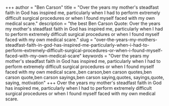 +++
author = "Ben Carson"
title = "Over the years my mother's steadfast faith in God has inspired me, particularly when I had to perform extremely difficult surgical procedures or when I found myself faced with my own medical scare."
description = "the best Ben Carson Quote: Over the years my mother's steadfast faith in God has inspired me, particularly when I had to perform extremely difficult surgical procedures or when I found myself faced with my own medical scare."
slug = "over-the-years-my-mothers-steadfast-faith-in-god-has-inspired-me-particularly-when-i-had-to-perform-extremely-difficult-surgical-procedures-or-when-i-found-myself-faced-with-my-own-medical-scare"
keywords = "Over the years my mother's steadfast faith in God has inspired me, particularly when I had to perform extremely difficult surgical procedures or when I found myself faced with my own medical scare.,ben carson,ben carson quotes,ben carson quote,ben carson sayings,ben carson saying,quotes, sayings,quote, saying, motivation"
+++
Over the years my mother's steadfast faith in God has inspired me, particularly when I had to perform extremely difficult surgical procedures or when I found myself faced with my own medical scare.
